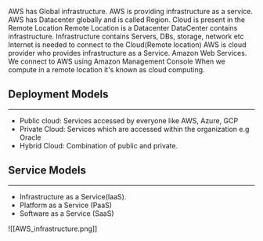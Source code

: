 AWS has Global infrastructure.
AWS is providing infrastructure as a service.
AWS has Datacenter globally and is called Region.
Cloud is present in the Remote Location
Remote Location is a Datacenter
DataCenter contains infrastructure.
Infrastructure contains Servers, DBs, storage, network etc
Internet is needed to connect to the Cloud(Remote location)
AWS is cloud provider who provides infrastructure as a Service.
Amazon Web Services.
We connect to AWS using Amazon Management Console
When we compute in a remote location it's known as cloud computing.

## Deployment Models
---
- Public cloud: Services accessed by everyone like AWS, Azure, GCP
- Private Cloud: Services which are accessed within the organization e.g Oracle
- Hybrid Cloud: Combination of public and private.

## Service Models
---
- Infrastructure as a Service(IaaS). 
- Platform as a Service (PaaS)
- Software as a Service (SaaS)


![[AWS_infrastructure.png]]


